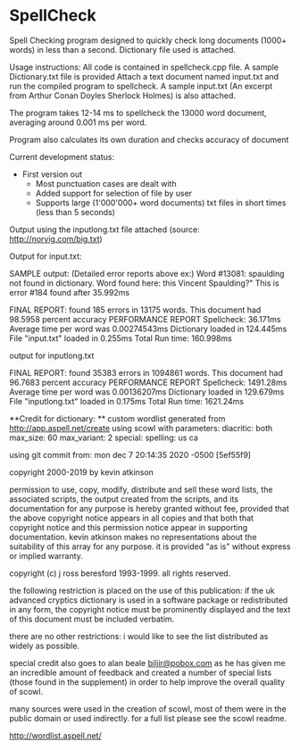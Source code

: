 # SpellCheck
Spell Checking program designed to quickly check long documents (1000+ words) in less than a second. Dictionary file used is attached.

Usage instructions: All code is contained in spellcheck.cpp file. A sample Dictionary.txt file is provided
Attach a text document named input.txt and run the compiled program to spellcheck. 
A sample input.txt (An excerpt from Arthur Conan Doyles Sherlock Holmes) is also attached.

The program takes 12-14 ms to spellcheck the 13000 word document, averaging around 0.001 ms per word. 

Program also calculates its own duration and checks accuracy of document

Current development status:
- First version out
  - Most punctuation cases are dealt with
  - Added support for selection of file by user
  - Supports large (1'000'000+ word documents) txt files in short times (less than 5 seconds)

Output using the inputlong.txt file attached (source: http://norvig.com/big.txt)


Output for input.txt:  
 

SAMPLE output:
(Detailed error reports above ex:)
Word #13081: spaulding not found in dictionary.
Word found here: this Vincent Spaulding?"
This is error #184 found after 35.992ms


FINAL REPORT: found 185 errors in 13175 words. This document had 98.5958 percent accuracy
PERFORMANCE REPORT
  Spellcheck: 36.171ms
  Average time per word was 0.00274543ms
  Dictionary loaded in 124.445ms
  File "input.txt" loaded in 0.255ms
  Total Run time: 160.998ms
  
output for inputlong.txt

FINAL REPORT: found 35383 errors in 1094861 words. This document had 96.7683 percent accuracy
PERFORMANCE REPORT
  Spellcheck: 1491.28ms
  Average time per word was 0.00136207ms
  Dictionary loaded in 129.679ms
  File "inputlong.txt" loaded in 0.175ms
  Total Run time: 1621.24ms

**Credit for dictionary: **
custom wordlist generated from http://app.aspell.net/create using scowl
with parameters:
  diacritic: both
  max_size: 60
  max_variant: 2
  special: <none>
  spelling: us ca

using git commit from: mon dec 7 20:14:35 2020 -0500 [5ef55f9]

copyright 2000-2019 by kevin atkinson

  permission to use, copy, modify, distribute and sell these word
  lists, the associated scripts, the output created from the scripts,
  and its documentation for any purpose is hereby granted without fee,
  provided that the above copyright notice appears in all copies and
  that both that copyright notice and this permission notice appear in
  supporting documentation. kevin atkinson makes no representations
  about the suitability of this array for any purpose. it is provided
  "as is" without express or implied warranty.

copyright (c) j ross beresford 1993-1999. all rights reserved.

  the following restriction is placed on the use of this publication:
  if the uk advanced cryptics dictionary is used in a software package
  or redistributed in any form, the copyright notice must be
  prominently displayed and the text of this document must be included
  verbatim.

  there are no other restrictions: i would like to see the list
  distributed as widely as possible.

special credit also goes to alan beale <biljir@pobox.com> as he has
given me an incredible amount of feedback and created a number of
special lists (those found in the supplement) in order to help improve
the overall quality of scowl.

many sources were used in the creation of scowl, most of them were in
the public domain or used indirectly.  for a full list please see the
scowl readme.

http://wordlist.aspell.net/
